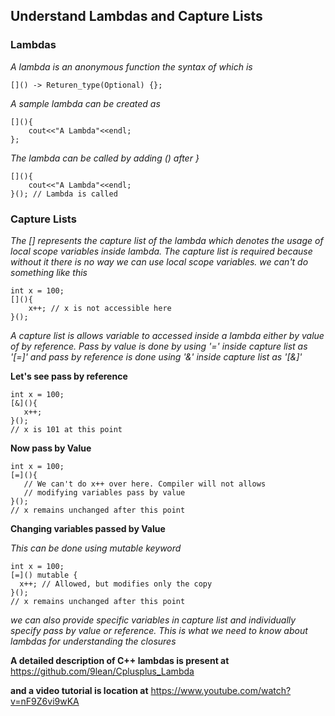## Understand Lambdas and Capture Lists

### Lambdas
*A  lambda is an anonymous function the syntax of which is*
```
[]() -> Returen_type(Optional) {};

```
*A sample lambda can be created as*
```
[](){
    cout<<"A Lambda"<<endl;
};
```
*The lambda can be called by adding () after }*
```
[](){
    cout<<"A Lambda"<<endl;
}(); // Lambda is called
```
### Capture Lists
*The [] represents the capture list of the lambda which denotes the usage of local scope variables inside lambda. The capture list is required because without it there is no way we can use local scope variables. we can't do something like this*
```
int x = 100;
[](){
    x++; // x is not accessible here
}();
```
*A capture list is allows variable to accessed inside a lambda either by value of by reference. Pass by value is done by using '=' inside capture list as '[=]' and pass by reference is done using '&' inside capture list as '[&]'*

__Let's see pass by reference__

```
int x = 100;
[&](){
   x++;
}();
// x is 101 at this point
```   
__Now pass by Value__
```
int x = 100;
[=](){
   // We can't do x++ over here. Compiler will not allows
   // modifying variables pass by value
}();
// x remains unchanged after this point
```   
__Changing variables passed by Value__

*This can be done using mutable keyword*

```
int x = 100;
[=]() mutable {
  x++; // Allowed, but modifies only the copy
}();
// x remains unchanged after this point
```
*we can also provide specific variables in capture list and individually specify pass by value or reference. This is what we need to know about lambdas for understanding the closures*

__A detailed description of C++ lambdas is present at__ https://github.com/9lean/Cplusplus_Lambda 

__and a video tutorial is location at__ https://www.youtube.com/watch?v=nF9Z6vi9wKA 
